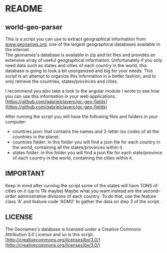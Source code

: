 # README

## world-geo-parser

This is a script you can use to extract geographical information from www.geonames.org, one of the largest geographical databases available in the internet.  
The geonames's database is available in zip and txt files and provides an extensive array of useful geographical information. Unfortunately if you only need data such as states and cities of each country in the world, this database is going to look a bit unorganized and big for your needs. This script is an attempt to organize this information in a better fashion, and to only retrieve the countries, states/provinces and cities.  
  
I recommend you also take a look to the angular module I wrote to see how you can use this information in your web applications. [https://github.com/gabrielclavero/gc-geo-fields](https://github.com/gabrielclavero/gc-geo-fields)  
  
  
After running the script you will have the following files and folders in your computer:  
  
- countries.json: that contains the names and 2-letter iso codes of all the countries in the planet.  
- countries folder: in this folder you will find a json file for each country in the world, containing all the states/provinces within it.  
- states folder: in this folder you will find a json file for each state/province of each country in the world, containing the cities within it.  
  
## IMPORTANT

Keep in mind after running the script some of the states will have TONS of cities on it (up to 11k maybe) Maybe what you want instead are the second-order administrative divisions of each country. To do that, use the feature class 'A' and feature code 'ADM2' to gather the data on step 3 of the script. 
  
## LICENSE
  
The Geonames's database is licensed under a Creative Commons Attribution 3.0 License and so is this script.  
[http://creativecommons.org/licenses/by/3.0/](http://creativecommons.org/licenses/by/3.0/)